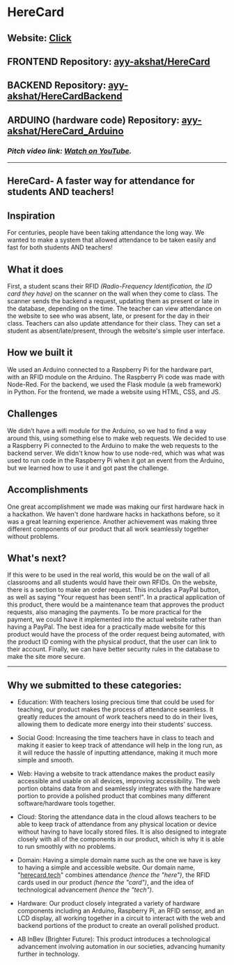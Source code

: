 # HereCard

## Website: [Click](https://herecard.tech/)
## FRONTEND Repository: [ayy-akshat/HereCard](https://github.com/ayy-akshat/HereCard)
## BACKEND Repository: [ayy-akshat/HereCardBackend](https://github.com/ayy-akshat/HereCardBackend)
## ARDUINO (hardware code) Repository: [ayy-akshat/HereCard_Arduino](https://github.com/ayy-akshat/HereCard_Arduino)

### *Pitch video link: [Watch on YouTube](https://youtu.be/3yAkVwxWdqA).*

---

## HereCard- A faster way for attendance for students AND teachers!

## Inspiration
For centuries, people have been taking attendance the long way.
We wanted to make a system that allowed attendance to be taken easily and fast for both students AND teachers!

## What it does
First, a student scans their RFID *(Radio-Frequency Identification, the ID card they have)* on the scanner on the wall when they come to class.
The scanner sends the backend a request, updating them as present or late in the database, depending on the time.
The teacher can view attendance on the website to see who was absent, late, or present for the day in their class.
Teachers can also update attendance for their class. They can set a student as absent/late/present, through the website's simple user interface.

## How we built it
We used an Arduino connected to a Raspberry Pi for the hardware part, with an RFID module on the Arduino.
The Raspberry Pi code was made with Node-Red. For the backend, we used the Flask module (a web framework) in Python.
For the frontend, we made a website using HTML, CSS, and JS.

## Challenges
We didn’t have a wifi module for the Arduino, so we had to find a way around this, using something else to make web requests.
We decided to use a Raspberry Pi connected to the Arduino to make the web requests to the backend server.
We didn't know how to use node-red, which was what was used to run code in the Raspberry Pi when it got an event from the Arduino, but we learned how to use it and got past the challenge.

## Accomplishments
One great accomplishment we made was making our first hardware hack in a hackathon.
We haven't done hardware hacks in hackathons before, so it was a great learning experience.
Another achievement was making three different components of our product that all work seamlessly together without problems.


## What's next?
If this were to be used in the real world, this would be on the wall of all classrooms and all students would have their own RFIDs.
On the website, there is a section to make an order request. This includes a PayPal button, as well as saying "Your request has been sent!".
In a practical application of this product, there would be a maintenance team that approves the product requests, also managing the payments.
To be more practical for the payment, we could have it implemented into the actual website rather than having a PayPal.
The best idea for a practically made website for this product would have the process of the order request being automated, with the product ID coming with the physical product, that the user can link to their account.
Finally, we can have better security rules in the database to make the site more secure.

---

## Why we submitted to these categories:

* Education: With teachers losing precious time that could be used for teaching, our product makes the process of attendance seamless. It greatly reduces the amount of work teachers need to do in their lives, allowing them to dedicate more energy into their students' success.

* Social Good: Increasing the time teachers have in class to teach and making it easier to keep track of attendance will help in the long run, as it will reduce the hassle of inputting attendance, making it much more simple and smooth.

* Web: Having a website to track attendance makes the product easily accessible and usable on all devices, improving accessibility. The web portion obtains data from and seamlessly integrates with the hardware portion to provide a polished product that combines many different software/hardware tools together.

* Cloud: Storing the attendance data in the cloud allows teachers to be able to keep track of attendance from any physical location or device without having to have locally stored files. It is also designed to integrate closely with all of the components in our product, which is why it is able to run smoothly with no problems.

* Domain: Having a simple domain name such as the one we have is key to having a simple and accessible website. Our domain name, "[herecard.tech](herecard.tech)" combines attendance *(hence the "here")*, the RFID cards used in our product *(hence the "card")*, and the idea of technological advancement *(hence the "tech")*.

* Hardware: Our product closely integrated a variety of hardware components including an Arduino, Raspberry Pi, an RFID sensor, and an LCD display, all working together in a circuit to interact with the web and backend portions of the product to create an overall polished product.

* AB InBev (Brighter Future): This product introduces a technological advancement involving automation in our societies, advancing humanity further in technology.
